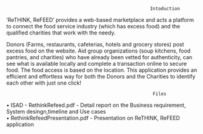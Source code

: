                                                          Intoduction
‘ReTHINK, ReFEED’ provides a web-based marketplace and acts a platform to connect the food service industry (which has excess food) and the qualified charities that work with the needy. 

Donors (Farms, restaurants, cafeterias, hotels and grocery stores) post excess food on the website. Aid group organizations (soup kitchens, food pantries, and charities) who have already been vetted for authenticity, can see what is available locally and complete a transaction online to secure food. The food access is based on the location. This application provides an efficient and effortless way for both the Donors and the Charities to identify each other with just one click!

                                                          Files
•	ISAD - RethinkRefeed.pdf - Detail report on the Business requirement, System desingn,timeline and Use cases <br />
•	RethinkRefeedPresentation.pdf - Presentation on ReTHINK, ReFEED application

